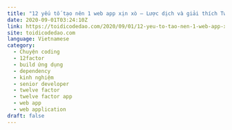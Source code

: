 ```yaml
---
title: "12 yếu tố tạo nên 1 web app xịn xò – Lược dịch và giải thích Twelve-Factor"
date: 2020-09-01T03:24:10Z
link: https://toidicodedao.com/2020/09/01/12-yeu-to-tao-nen-1-web-app-xin-xo-luot-dich-va-giai-thich-twelve-factor/?utm_medium=RSS&utm_source=news.12bit.vn
site: toidicodedao.com
language: Vietnamese
category:
  - Chuyện coding
  - 12factor
  - build ứng dụng
  - dependency
  - kinh nghiệm
  - senior developer
  - twelve factor
  - twelve factor app
  - web app
  - web application
draft: false
---
```

